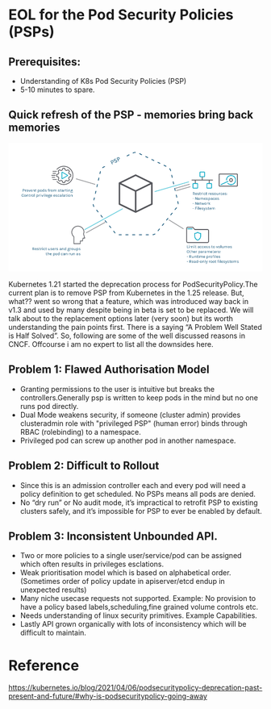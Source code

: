 # EOL for the Pod Security Policies (PSPs)

## Prerequisites:
* Understanding of K8s Pod Security Policies (PSP)
* 5-10 minutes to spare.

## Quick refresh of the PSP - memories bring back memories
![In Memories to be soon](psp.png)

Kubernetes 1.21 started the deprecation process for PodSecurityPolicy.The current plan is to remove PSP from Kubernetes in the 1.25 release.
But, what?? went so wrong that a feature, which was introduced way back in v1.3 and used by many despite being in beta is set to be replaced.
We will talk about to the replacement options later (very soon) but its worth understanding the pain points first. There is a saying “A Problem Well Stated is Half Solved”.
So, following are some of the well discussed reasons in CNCF. Offcourse i am no expert to list all the downsides here.



## Problem 1: Flawed Authorisation Model

 * Granting permissions to the user is intuitive but breaks the controllers.Generally psp is written to keep pods in the mind but no one runs pod directly.
 * Dual Mode weakens security, if someone (cluster admin) provides clusteradmin role with "privileged PSP" (human error) binds through RBAC (rolebinding) to a namespace.
 * Privileged pod can screw up another pod in another namespace.

## Problem 2: Difficult to Rollout

* Since this is an admission controller each and every pod will need a policy definition to get scheduled.
  No PSPs means all pods are denied.
* No “dry run” or No audit mode, it’s impractical to retrofit PSP to existing clusters safely, and it’s impossible for PSP to ever be enabled by default.

## Problem 3: Inconsistent Unbounded API.

* Two or more policies to a single user/service/pod can be assigned which often results in privileges esclations.
* Weak prioritisation model which is based on alphabetical order. (Sometimes order of policy update in apiserver/etcd endup in unexpected results)
* Many niche usecase requests not supported. Example: No provision to have a policy based labels,scheduling,fine grained volume controls etc.
* Needs understanding of linux security primitives. Example Capabilities.
* Lastly API grown organically with lots of inconsistency which will be difficult to maintain.

# Reference
https://kubernetes.io/blog/2021/04/06/podsecuritypolicy-deprecation-past-present-and-future/#why-is-podsecuritypolicy-going-away
